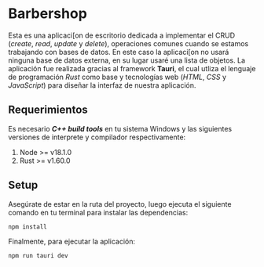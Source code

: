 # Barbershop

Esta es una aplicaci[on de escritorio dedicada a implementar el CRUD (*create*, *read*, *update*
y *delete*), operaciones comunes cuando se estamos trabajando con bases de datos. En este caso
la aplicaci[on no usará ninguna base de datos externa, en su lugar usaré una lista de objetos.
La aplicación  fue realizada gracias al framework **Tauri**, el cual utliza el lenguaje
de programación *Rust* como base y tecnologías web (*HTML*, *CSS* y *JavaScript*) para diseñar
la interfaz de nuestra aplicación.

## Requerimientos

Es necesario ***C++ build tools*** en tu sistema Windows y las siguientes versiones de interprete
y compilador respectivamente:

1. Node >= v18.1.0
2. Rust >= v1.60.0

## Setup

Asegúrate de estar en la ruta del proyecto, luego ejecuta el siguiente comando en tu terminal
para instalar las dependencias: 

```bash
npm install
```

Finalmente, para ejecutar la aplicación:
```bash
npm run tauri dev
```
